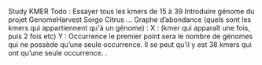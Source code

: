 Study KMER
Todo : 
	Essayer tous les kmers de 15 à 39 
	Introduire génome du projet GenomeHarvest
Sorgo
Citrus
...
	Graphe d’abondance (quels sont les kmers qui appartiennent qu'à un génome) :
X : (kmer qui apparaît une fois, puis 2 fois etc)
Y : Occurrence le premier point sera le nombre de génomes qui ne possède qu’une seule occurrence. Il se peut qu’il y est 38 kmers qui ont qu’une seule occurrence.
	.
